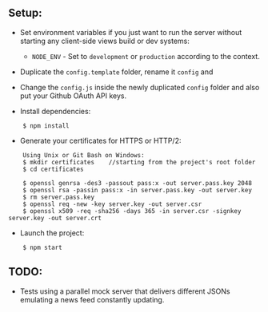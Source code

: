 ## Setup:
* Set environment variables if you just want to run the server without starting any client-side views build or dev systems:
    * `NODE_ENV` - Set to `development` or `production` according to the context.

* Duplicate the `config.template` folder, rename it `config` and

* Change the `config.js` inside the newly duplicated `config` folder and also put your Github OAuth API keys.

* Install dependencies:
```
    $ npm install
```

* Generate your certificates for HTTPS or HTTP/2:
```
    Using Unix or Git Bash on Windows:
    $ mkdir certificates    //starting from the project's root folder
    $ cd certificates

    $ openssl genrsa -des3 -passout pass:x -out server.pass.key 2048
    $ openssl rsa -passin pass:x -in server.pass.key -out server.key
    $ rm server.pass.key
    $ openssl req -new -key server.key -out server.csr
    $ openssl x509 -req -sha256 -days 365 -in server.csr -signkey server.key -out server.crt
```

* Launch the project:
```
    $ npm start
```

## TODO:
* Tests using a parallel mock server that delivers different JSONs emulating a news feed constantly updating.
